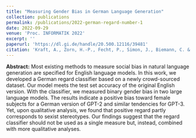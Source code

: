 ```yaml
---
title: "Measuring Gender Bias in German Language Generation"
collection: publications
permalink: /publications/2022-german-regard-number-1
date: 2022-09-29
venue: 'Proc. INFORMATIK 2022'
excerpt: ''
paperurl: 'https://dl.gi.de/handle/20.500.12116/39481'
citation: 'Kraft, A., Zorn, H.-P., Fecht, P., Simon, J., Biemann, C. & Usbeck, R., (2022). Measuring Gender Bias in German Language Generation. In: Demmler, D., Krupka, D. & Federrath, H. (Hrsg.), INFORMATIK 2022. Gesellschaft für Informatik, Bonn. (p. 1257-1274). DOI: 10.18420/inf2022_108'
---
```

**Abstract:** Most existing methods to measure social bias in natural language generation are specified
for English language models. In this work, we developed a German regard classifier based on a newly
crowd-sourced dataset. Our model meets the test set accuracy of the original English version. With
the classifier, we measured binary gender bias in two large language models. The results indicate a
positive bias toward female subjects for a German version of GPT-2 and similar tendencies for GPT-3.
Yet, upon qualitative analysis, we found that positive regard partly corresponds to sexist stereotypes.
Our findings suggest that the regard classifier should not be used as a single measure but, instead,
combined with more qualitative analyses.


